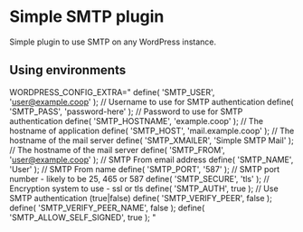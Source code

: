 # Simple SMTP plugin

Simple plugin to use SMTP on any WordPress instance.

## Using environments

WORDPRESS_CONFIG_EXTRA="
define( 'SMTP_USER',     'user@example.coop' );  // Username to use for SMTP authentication
define( 'SMTP_PASS',     'password-here' );      // Password to use for SMTP authentication
define( 'SMTP_HOSTNAME', 'example.coop' );       // The hostname of application
define( 'SMTP_HOST',     'mail.example.coop' );  // The hostname of the mail server
define( 'SMTP_XMAILER',  'Simple SMTP Mail' );   // The hostname of the mail server
define( 'SMTP_FROM',     'user@example.coop' );  // SMTP From email address
define( 'SMTP_NAME',     'User' );               // SMTP From name
define( 'SMTP_PORT',     '587' );                // SMTP port number - likely to be 25, 465 or 587
define( 'SMTP_SECURE',   'tls' );                // Encryption system to use - ssl or tls
define( 'SMTP_AUTH',      true );                // Use SMTP authentication (true|false)
define( 'SMTP_VERIFY_PEER', false );
define( 'SMTP_VERIFY_PEER_NAME', false );
define( 'SMTP_ALLOW_SELF_SIGNED', true );
"